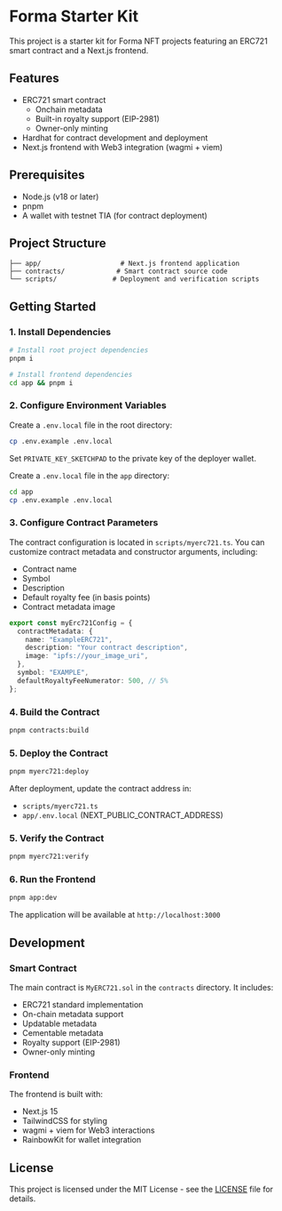 # Forma Starter Kit

This project is a starter kit for Forma NFT projects featuring an ERC721 smart contract and a Next.js frontend.

## Features

- ERC721 smart contract
  - Onchain metadata
  - Built-in royalty support (EIP-2981)
  - Owner-only minting
- Hardhat for contract development and deployment
- Next.js frontend with Web3 integration (wagmi + viem)

## Prerequisites

- Node.js (v18 or later)
- pnpm
- A wallet with testnet TIA (for contract deployment)

## Project Structure

```
├── app/                    # Next.js frontend application
├── contracts/             # Smart contract source code
└── scripts/              # Deployment and verification scripts
```

## Getting Started

### 1. Install Dependencies

```bash
# Install root project dependencies
pnpm i

# Install frontend dependencies
cd app && pnpm i
```

### 2. Configure Environment Variables

Create a `.env.local` file in the root directory:
```bash
cp .env.example .env.local
```

Set `PRIVATE_KEY_SKETCHPAD` to the private key of the deployer wallet.

Create a `.env.local` file in the `app` directory:
```bash
cd app
cp .env.example .env.local
```

### 3. Configure Contract Parameters

The contract configuration is located in `scripts/myerc721.ts`. You can customize contract metadata and constructor arguments, including:
- Contract name
- Symbol
- Description
- Default royalty fee (in basis points)
- Contract metadata image

```typescript
export const myErc721Config = {
  contractMetadata: {
    name: "ExampleERC721",
    description: "Your contract description",
    image: "ipfs://your_image_uri",
  },
  symbol: "EXAMPLE",
  defaultRoyaltyFeeNumerator: 500, // 5%
};
```

### 4. Build the Contract

```bash
pnpm contracts:build
```

### 5. Deploy the Contract

```bash
pnpm myerc721:deploy
```

After deployment, update the contract address in:
- `scripts/myerc721.ts`
- `app/.env.local` (NEXT_PUBLIC_CONTRACT_ADDRESS)

### 5. Verify the Contract

```bash
pnpm myerc721:verify
```

### 6. Run the Frontend

```bash
pnpm app:dev
```

The application will be available at `http://localhost:3000`

## Development

### Smart Contract

The main contract is `MyERC721.sol` in the `contracts` directory. It includes:
- ERC721 standard implementation
- On-chain metadata support
- Updatable metadata
- Cementable metadata
- Royalty support (EIP-2981)
- Owner-only minting

### Frontend

The frontend is built with:
- Next.js 15
- TailwindCSS for styling
- wagmi + viem for Web3 interactions
- RainbowKit for wallet integration

## License

This project is licensed under the MIT License - see the [LICENSE](LICENSE) file for details.
